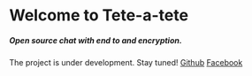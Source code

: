# Welcome to Tete-a-tete
##### Open source chat with end to and encryption.
The project is under development. Stay tuned!
[Github](https://github.com/teteateteio)
[Facebook](https://nodejs.org/)
